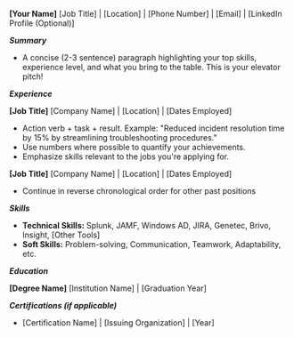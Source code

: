 **[Your Name]** 
[Job Title] | [Location] | [Phone Number] | [Email] | [LinkedIn Profile (Optional)] 

***Summary***

* A concise (2-3 sentence) paragraph highlighting your top skills, experience level, and what you bring to the table. This is your elevator pitch!

***Experience***

**[Job Title]** 
[Company Name] | [Location] | [Dates Employed]
*  Action verb + task + result.  Example: "Reduced incident resolution time by 15% by streamlining troubleshooting procedures."
*  Use numbers where possible to quantify your achievements.
*  Emphasize skills relevant to the jobs you're applying for. 

**[Job Title]** 
[Company Name] | [Location] | [Dates Employed]
*  Continue in reverse chronological order for other past positions

***Skills***

* **Technical Skills:**  Splunk, JAMF, Windows AD, JIRA, Genetec, Brivo, Insight, [Other Tools]
* **Soft Skills:**  Problem-solving, Communication, Teamwork, Adaptability, etc.  

***Education***

**[Degree Name]**
[Institution Name] | [Graduation Year] 

***Certifications (if applicable)***

* [Certification Name] | [Issuing Organization] | [Year]
